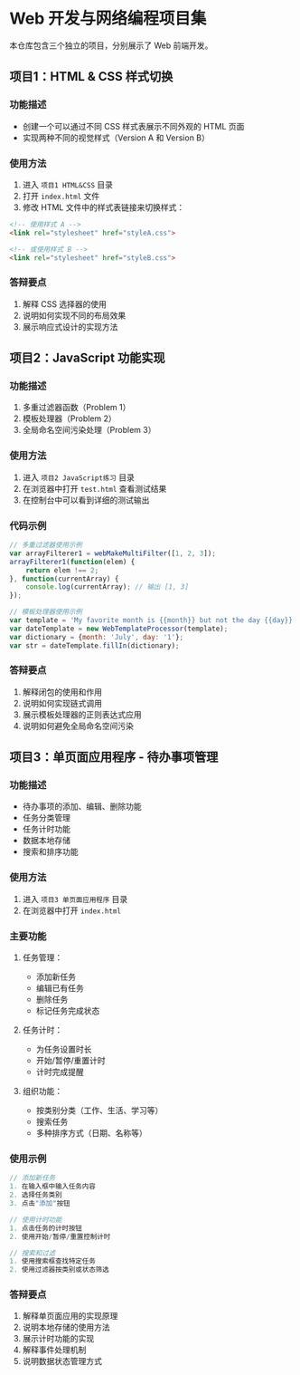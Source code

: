 # Web 开发与网络编程项目集

本仓库包含三个独立的项目，分别展示了 Web 前端开发。

## 项目1：HTML & CSS 样式切换

### 功能描述
- 创建一个可以通过不同 CSS 样式表展示不同外观的 HTML 页面
- 实现两种不同的视觉样式（Version A 和 Version B）

### 使用方法
1. 进入 `项目1 HTML&CSS` 目录
2. 打开 `index.html` 文件
3. 修改 HTML 文件中的样式表链接来切换样式：
```html
<!-- 使用样式 A -->
<link rel="stylesheet" href="styleA.css">

<!-- 或使用样式 B -->
<link rel="stylesheet" href="styleB.css">
```

### 答辩要点
1. 解释 CSS 选择器的使用
2. 说明如何实现不同的布局效果
3. 展示响应式设计的实现方法

## 项目2：JavaScript 功能实现

### 功能描述
1. 多重过滤器函数（Problem 1）
2. 模板处理器（Problem 2）
3. 全局命名空间污染处理（Problem 3）

### 使用方法
1. 进入 `项目2 JavaScript练习` 目录
2. 在浏览器中打开 `test.html` 查看测试结果
3. 在控制台中可以看到详细的测试输出

### 代码示例
```javascript
// 多重过滤器使用示例
var arrayFilterer1 = webMakeMultiFilter([1, 2, 3]);
arrayFilterer1(function(elem) {
    return elem !== 2;
}, function(currentArray) {
    console.log(currentArray); // 输出 [1, 3]
});

// 模板处理器使用示例
var template = 'My favorite month is {{month}} but not the day {{day}}';
var dateTemplate = new WebTemplateProcessor(template);
var dictionary = {month: 'July', day: '1'};
var str = dateTemplate.fillIn(dictionary);
```

### 答辩要点
1. 解释闭包的使用和作用
2. 说明如何实现链式调用
3. 展示模板处理器的正则表达式应用
4. 说明如何避免全局命名空间污染

## 项目3：单页面应用程序 - 待办事项管理

### 功能描述
- 待办事项的添加、编辑、删除功能
- 任务分类管理
- 任务计时功能
- 数据本地存储
- 搜索和排序功能

### 使用方法
1. 进入 `项目3 单页面应用程序` 目录
2. 在浏览器中打开 `index.html`

### 主要功能
1. 任务管理：
   - 添加新任务
   - 编辑已有任务
   - 删除任务
   - 标记任务完成状态

2. 任务计时：
   - 为任务设置时长
   - 开始/暂停/重置计时
   - 计时完成提醒

3. 组织功能：
   - 按类别分类（工作、生活、学习等）
   - 搜索任务
   - 多种排序方式（日期、名称等）

### 使用示例
```javascript
// 添加新任务
1. 在输入框中输入任务内容
2. 选择任务类别
3. 点击"添加"按钮

// 使用计时功能
1. 点击任务的计时按钮
2. 使用开始/暂停/重置控制计时

// 搜索和过滤
1. 使用搜索框查找特定任务
2. 使用过滤器按类别或状态筛选
```

### 答辩要点
1. 解释单页面应用的实现原理
2. 说明本地存储的使用方法
3. 展示计时功能的实现
4. 解释事件处理机制
5. 说明数据状态管理方式
